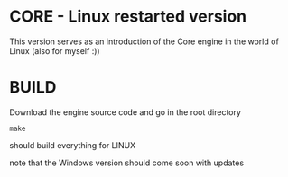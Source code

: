 # CORE - Linux restarted version

This version serves as an introduction of the Core engine in the world of Linux (also for myself :))

# BUILD

Download the engine source code and go in the root directory
```
make
```
should build everything for LINUX

note that the Windows version should come soon with updates
